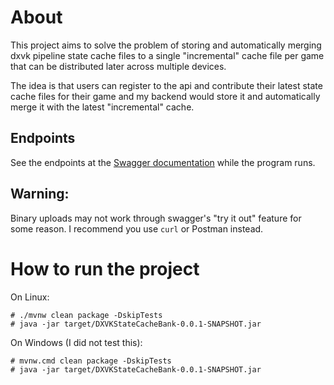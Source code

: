 # About
This project aims to solve the problem of storing and automatically
merging dxvk pipeline state cache files to a single "incremental" cache file
per game that can be distributed later across multiple devices.

The idea is that users can register to the api and contribute their latest
state cache files for their game and my backend would store it and automatically
merge it with the latest "incremental" cache.

## Endpoints
See the endpoints at the [Swagger documentation](http://127.0.0.1:8080/swagger-ui.html)
while the program runs.

## Warning:
Binary uploads may not work through swagger's "try it out" feature for some reason.
I recommend you use `curl` or Postman instead.

# How to run the project
On Linux:
```shell
# ./mvnw clean package -DskipTests
# java -jar target/DXVKStateCacheBank-0.0.1-SNAPSHOT.jar
```

On Windows (I did not test this):
```shell
# mvnw.cmd clean package -DskipTests
# java -jar target/DXVKStateCacheBank-0.0.1-SNAPSHOT.jar
```

